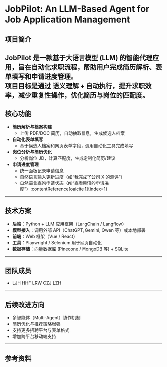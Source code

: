 # JobPilot: An LLM-Based Agent for Job Application Management

## 项目简介
**JobPilot** 是一款基于大语言模型 (LLM) 的智能代理应用，旨在自动化求职流程，帮助用户完成简历解析、表单填写和申请进度管理。  
项目目标是通过 **语义理解 + 自动执行**，提升求职效率，减少重复性操作，优化简历与岗位的匹配度。
---

## 核心功能
- **简历解析与档案构建**  
  - 上传 PDF/DOC 简历，自动抽取信息，生成候选人档案  
- **自动化表单填写**  
  - 基于候选人档案和网页表单字段，调用自动化工具完成填写  
- **岗位分析与简历优化**  
  - 分析岗位 JD，计算匹配度，生成定制化简历/建议  
- **申请进度管理**  
  - 统一面板记录申请信息  
  - 自然语言输入更新进度（如“我完成了公司 X 的测评”）  
  - 自然语言查询申请状态（如“查看腾讯的申请进度”）:contentReference[oaicite:1]{index=1}

---

## 技术方案
- **后端**：Python + LLM 应用框架（LangChain / Langflow）  
- **模型接入**：调用外部 API（ChatGPT, Gemini, Qwen 等）或本地部署  
- **前端**：Web 框架（Vue / React）  
- **工具**：Playwright / Selenium 用于网页自动化  
- **数据存储**：向量数据库 (Pinecone / MongoDB 等) + SQLite  

---

## 团队成员
- LJH HHF LRW CZJ LZH    

---

## 后续改进方向
- 多智能体（Multi-Agent）协作机制  
- 简历优化与推荐策略增强  
- 支持更多招聘平台与表单格式  
- 增加跨平台移动端支持  

---

## 参考资料

